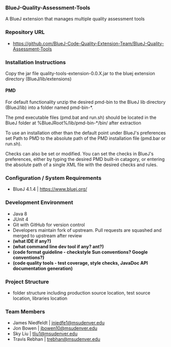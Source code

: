 ### BlueJ-Quality-Assessment-Tools
A BlueJ extension that manages multiple quality assessment tools

### Repository URL
- https://github.com/BlueJ-Code-Quality-Extension-Team/BlueJ-Quality-Assessment-Tools

### Installation Instructions
Copy the jar file quality-tools-extension-0.0.X.jar to the bluej extension directory (BlueJ/lib/extensions)

#### PMD
For default functionality unzip the desired pmd-bin to the BlueJ lib directory (BlueJ/lib) into a folder named pmd-bin-\*.

The pmd executable files (pmd.bat and run.sh) should be located in the BlueJ folder at %BlueJRoot%/lib/pmd-bin-\*/bin/ after extraction

To use an installation other than the default point under BlueJ's preferences set Path to PMD to the absolute path of the PMD installation file (pmd.bar or run.sh).

Checks can also be set or modified. You can set the checks in BlueJ's preferences, either by typing the desired PMD built-in catagory, or entering the absolute path of a single XML file with the desired checks and rules.

### Configuration / System Requirements
- BlueJ 4.1.4 | https://www.bluej.org/

### Development Environment
- Java 8
- JUnit 4
- Git with GitHub for version control
- Developers maintain fork of upstream. Pull requests are squashed and merged to upstream after review
- **(what IDE if any?)**
- **(what command line dev tool if any? ant?)**
- **(code format guideline - checkstyle Sun conventions? Google conventions?)**
- **(code quality tools - test coverage, style checks, JavaDoc API documentation generation)**

### Project Structure
- folder structure including production source location, test source location, libraries location

### Team Members
- James Niedfeldt | jniedfe1@msudenver.edu
- Jon Bowen | jbowen10@msudenver.edu
- Sky Liu | tliu1@msudenver.edu
- Travis Rebhan | trebhan@msudenver.edu
